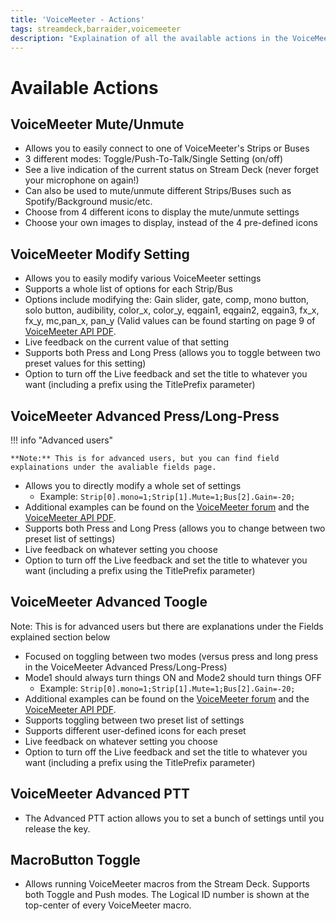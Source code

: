 ```yaml
---
title: 'VoiceMeeter - Actions'
tags: streamdeck,barraider,voicemeeter
description: "Explaination of all the available actions in the VoiceMeeter plugin by BarRaider for the Elgato Stream Deck."
---
```


# Available Actions

## VoiceMeeter Mute/Unmute
- Allows you to easily connect to one of VoiceMeeter's Strips or Buses
- 3 different modes: Toggle/Push-To-Talk/Single Setting (on/off)
- See a live indication of the current status on Stream Deck (never forget your microphone on again!)
- Can also be used to mute/unmute different Strips/Buses such as Spotify/Background music/etc.
- Choose from 4 different icons to display the mute/unmute settings
- Choose your own images to display, instead of the 4 pre-defined icons

## VoiceMeeter Modify Setting
- Allows you to easily modify various VoiceMeeter settings
- Supports a whole list of options for each Strip/Bus
- Options include modifying the: Gain slider, gate, comp, mono button, solo button, audibility, color_x, color_y, eqgain1, eqgain2, eqgain3, fx_x, fx_y, mc,pan_x, pan_y (Valid values can be found starting on page 9 of [VoiceMeeter API PDF](https://download.vb-audio.com/Download_CABLE/VoicemeeterRemoteAPI.pdf#page=9).
- Live feedback on the current value of that setting
- Supports both Press and Long Press (allows you to toggle between two preset values for this setting)
- Option to turn off the Live feedback and set the title to whatever you want (including a prefix using the TitlePrefix parameter)

## <a name="advancedpress"></a> VoiceMeeter Advanced Press/Long-Press

!!! info "Advanced users"

    **Note:** This is for advanced users, but you can find field explainations under the avaliable fields page.

- Allows you to directly modify a whole set of settings
    - Example: `Strip[0].mono=1;Strip[1].Mute=1;Bus[2].Gain=-20;`
- Additional examples can be found on the [VoiceMeeter forum](https://forum.vb-audio.com/viewtopic.php?f=8&t=346&sid=a773394396c10847fd6fd7e332a55e49#p495) and the [VoiceMeeter API PDF](https://download.vb-audio.com/Download_CABLE/VoicemeeterRemoteAPI.pdf).
- Supports both Press and Long Press (allows you to change between two preset list of settings)
- Live feedback on whatever setting you choose
- Option to turn off the Live feedback and set the title to whatever you want (including a prefix using the TitlePrefix parameter)

## VoiceMeeter Advanced Toogle
Note: This is for advanced users but there are explanations under the Fields explained section below

- Focused on toggling between two modes (versus press and long press in the VoiceMeeter Advanced Press/Long-Press)
- Mode1 should always turn things ON and Mode2 should turn things OFF
    - Example: `Strip[0].mono=1;Strip[1].Mute=1;Bus[2].Gain=-20;`
- Additional examples can be found on the [VoiceMeeter forum](https://forum.vb-audio.com/viewtopic.php?f=8&t=346&sid=a773394396c10847fd6fd7e332a55e49#p495) and the [VoiceMeeter API PDF](https://download.vb-audio.com/Download_CABLE/VoicemeeterRemoteAPI.pdf).
- Supports toggling between two preset list of settings
- Supports different user-defined icons for each preset
- Live feedback on whatever setting you choose
- Option to turn off the Live feedback and set the title to whatever you want (including a prefix using the TitlePrefix parameter)

## VoiceMeeter Advanced PTT
- The Advanced PTT action allows you to set a bunch of settings until you release the key.

## MacroButton Toggle
- Allows running VoiceMeeter macros from the Stream Deck. Supports both Toggle and Push modes. The Logical ID number is shown at the top-center of every VoiceMeeter macro.